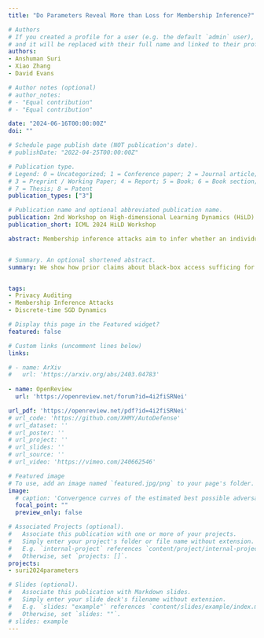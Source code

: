 ```yaml
---
title: "Do Parameters Reveal More than Loss for Membership Inference?"

# Authors
# If you created a profile for a user (e.g. the default `admin` user), write the username (folder name) here 
# and it will be replaced with their full name and linked to their profile.
authors:
- Anshuman Suri
- Xiao Zhang
- David Evans

# Author notes (optional)
# author_notes:
# - "Equal contribution"
# - "Equal contribution"

date: "2024-06-16T00:00:00Z"
doi: ""

# Schedule page publish date (NOT publication's date).
# publishDate: "2022-04-25T00:00:00Z"

# Publication type.
# Legend: 0 = Uncategorized; 1 = Conference paper; 2 = Journal article;
# 3 = Preprint / Working Paper; 4 = Report; 5 = Book; 6 = Book section;
# 7 = Thesis; 8 = Patent
publication_types: ["3"]

# Publication name and optional abbreviated publication name.
publication: 2nd Workshop on High-dimensional Learning Dynamics (HiLD) at ICML 2024
publication_short: ICML 2024 HiLD Workshop

abstract: Membership inference attacks aim to infer whether an individual record was used to train a model, serving as a key tool for disclosure auditing. While such evaluations are useful to demonstrate risk, they are computationally expensive and often make strong assumptions about potential adversaries' access to models and training environments, and thus do not provide very tight bounds on leakage from potential attacks. We show how prior claims around black-box access being sufficient for optimal membership inference do not hold for most useful settings such as stochastic gradient descent, and that optimal membership inference indeed requires white-box access. We validate our findings with a new white-box inference attack IHA (Inverse Hessian Attack) that explicitly uses model parameters by taking advantage of computing inverse-Hessian vector products. Our results show that both audits and adversaries may be able to benefit from access to model parameters, and we advocate for further research into white-box methods for membership privacy auditing.


# Summary. An optional shortened abstract.
summary: We show how prior claims about black-box access sufficing for optimal membership inference do not hold for most useful settings such as SGD, and validate our findings with a new white-box inference attack.


tags: 
- Privacy Auditing
- Membership Inference Attacks
- Discrete-time SGD Dynamics

# Display this page in the Featured widget?
featured: false

# Custom links (uncomment lines below)
links:

# - name: ArXiv
#   url: 'https://arxiv.org/abs/2403.04783'
  
- name: OpenReview
  url: 'https://openreview.net/forum?id=4i2fiSRNei'

url_pdf: 'https://openreview.net/pdf?id=4i2fiSRNei'
# url_code: 'https://github.com/XHMY/AutoDefense'
# url_dataset: ''
# url_poster: ''
# url_project: ''
# url_slides: ''
# url_source: ''
# url_video: 'https://vimeo.com/240662546'

# Featured image
# To use, add an image named `featured.jpg/png` to your page's folder. 
image:
  # caption: 'Convergence curves of the estimated best possible adversarial risk'
  focal_point: ""
  preview_only: false

# Associated Projects (optional).
#   Associate this publication with one or more of your projects.
#   Simply enter your project's folder or file name without extension.
#   E.g. `internal-project` references `content/project/internal-project/index.md`.
#   Otherwise, set `projects: []`.
projects:
- suri2024parameters

# Slides (optional).
#   Associate this publication with Markdown slides.
#   Simply enter your slide deck's filename without extension.
#   E.g. `slides: "example"` references `content/slides/example/index.md`.
#   Otherwise, set `slides: ""`.
# slides: example
---
```


<!-- {{% callout note %}}
Click the *Cite* button above to demo the feature to enable visitors to import publication metadata into their reference management software.
{{% /callout %}}

{{% callout note %}}
Create your slides in Markdown - click the *Slides* button to check out the example.
{{% /callout %}}

Supplementary notes can be added here, including [code, math, and images](https://wowchemy.com/docs/writing-markdown-latex/). -->


